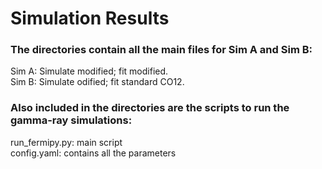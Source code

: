 # Simulation Results
### The directories contain all the main files for Sim A and Sim B: <br />
Sim A: Simulate modified; fit modified.<br />
Sim B: Simulate odified; fit standard CO12.<br />

### Also included in the directories are the scripts to run the gamma-ray simulations:<br />
run_fermipy.py: main script<br />
config.yaml: contains all the parameters
